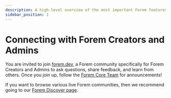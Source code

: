 ```yaml
---
description: A high-level overview of the most important Forem features.
sidebar_position: 1
---
```


# Connecting with Forem Creators and Admins

You are invited to join [forem.dev](https://forem.dev/), a Forem community specifically for Forem Creators and Admins to ask questions, share feedback, and learn from others. Once you join up, follow the [Forem Core Team](https://forem.dev/foremteam) for announcements!

If you want to browse various live Forem communities, then we recommend going to our [Forem Discover page](https://www.forem.com/discover/).
